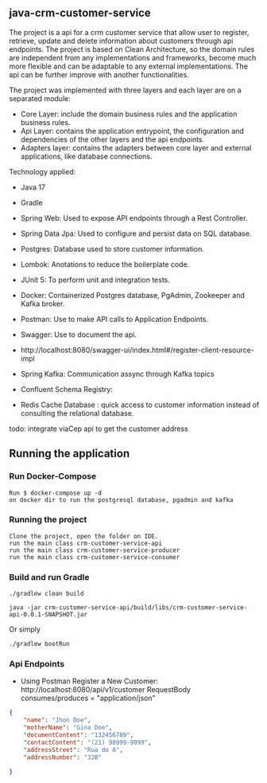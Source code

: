 ## java-crm-customer-service
The project is a api for a crm customer service that allow user to register, retrieve, update and delete information about customers through api endpoints.
The project is based on Clean Architecture, so the domain rules are independent from any implementations and frameworks, become much more flexible and can be adaptable
to any external implementations.
The api can be further improve with another functionalities.

The project was implemented with three layers and each layer are on a separated module:
- Core Layer: include the domain business rules and the application business rules.
- Api Layer: contains the application entrypoint, the configuration and dependencies of the other layers and the api endpoints.
- Adapters layer: contains the adapters between core layer and external applications, like database connections.

Technology applied:
- Java 17
- Gradle

- Spring Web:
  Used to expose API endpoints through a Rest Controller.

- Spring Data Jpa:
  Used to configure and persist data on SQL database.

- Postgres:
  Database used to store customer information.

- Lombok:
  Anotations to reduce the boilerplate code.

- JUnit 5:
  To perform unit and integration tests.

- Docker:
  Containerized Postgres database, PgAdmin, Zookeeper and Kafka broker.

- Postman:
  Use to make API calls to Application Endpoints.

- Swagger:
  Use to document the api.
- http://localhost:8080/swagger-ui/index.html#/register-client-resource-impl

- Spring Kafka:
  Communication assync through Kafka topics

- Confluent Schema Registry:

- Redis Cache Database : quick access to customer information instead of consulting the relational database.

todo: integrate viaCep api to get the customer address

## Running the application

### Run Docker-Compose
```
Run $ docker-compose up -d
on docker dir to run the postgresql database, pgadmin and kafka
```
### Running the project
```
Clone the project, open the folder on IDE.
run the main class crm-customer-service-api
run the main class crm-customer-service-producer
run the main class crm-customer-service-consumer
```
### Build and run Gradle
```
./gradlew clean build
```
```
java -jar crm-customer-service-api/build/libs/crm-customer-service-api-0.0.1-SNAPSHOT.jar
```
Or simply
```
./gradlew bootRun
```

### Api Endpoints
- Using Postman
  Register a New Customer: http://localhost:8080/api/v1/customer
  RequestBody
  consumes/produces = "application/json"
```json
{
    "name": "Jhon Doe",
    "motherName": "Gina Doe",
    "documentContent": "132456789",
    "contactContent": "(21) 98999-9999",
    "addressStreet": "Rua do A",
    "addressNumber": "32B"
  
}
```
